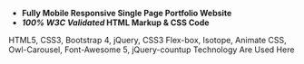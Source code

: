 - **Fully Mobile Responsive Single Page Portfolio Website**
- **_100% W3C Validated_ HTML Markup & CSS Code**


HTML5, CSS3, Bootstrap 4, jQuery, CSS3 Flex-box, Isotope, Animate CSS, Owl-Carousel, Font-Awesome 5, jQuery-countup Technology Are Used Here

